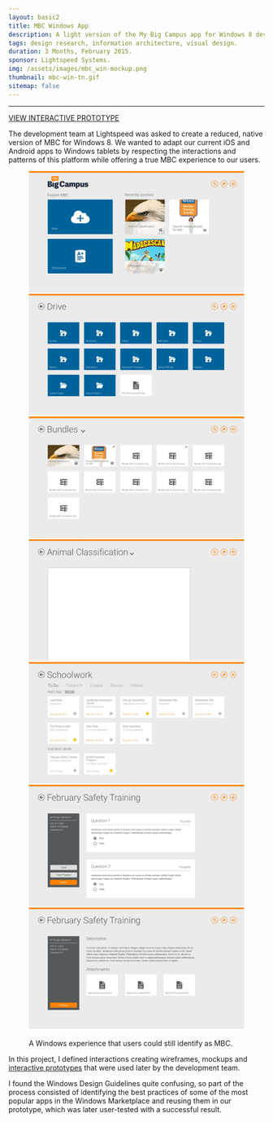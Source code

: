```yaml
---
layout: basic2
title: MBC Windows App
description: A light version of the My Big Campus app for Windows 8 devices.
tags: design research, information architecture, visual design.
duration: 3 Months, February 2015.
sponsor: Lightspeed Systems.
img: /assets/images/mbc_win-mockup.png
thumbnail: mbc-win-tn.gif
sitemap: false
---
```

<script src="/flickity.js"></script>
<hr>
<a href="/work/projects/a288d20020c6de3a6926698a5b7f0a39adce6c79/protos/mbc-win-proto" class="button">VIEW INTERACTIVE PROTOTYPE</a>

<p>The development team at Lightspeed was asked to create a reduced, native version of MBC for Windows 8. We wanted to adapt our current iOS and Android apps to Windows tablets by respecting the interactions and patterns of this platform while offering a true MBC experience to our users.</p>

<figure>
  <div class="carousel" data-flickity='{ "imagesLoaded": true, "percentPosition": false }'>
    <img src="/images/mbc_win_mock1.jpg" alt="mbc windows app">
    <img src="/images/mbc_win_mock2.jpg" alt="mbc windows app">
    <img src="/images/mbc_win_mock3.jpg" alt="mbc windows app">
    <img src="/images/mbc_win_mock4.jpg" alt="mbc windows app">
    <img src="/images/mbc_win_mock5.jpg" alt="mbc windows app">
    <img src="/images/mbc_win_mock6.jpg" alt="mbc windows app">
    <img src="/images/mbc_win_mock7.jpg" alt="mbc windows app">
  </div>
  <br>
  <figcaption>A Windows experience that users could still identify as MBC.</figcaption>
</figure>

<p>In this project, I defined interactions creating wireframes, mockups and <a href="/work/projects/protos/mbc-win-proto">interactive prototypes</a> that were used later by the development team.</p>

<p>I found the Windows Design Guidelines quite confusing, so part of the process consisted of identifying the best practices of some of the most popular apps in the Windows Marketplace and reusing them in our prototype, which was later user-tested with a successful result.</p>
